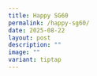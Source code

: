```yaml
---
title: Happy SG60
permalink: /happy-sg60/
date: 2025-08-22
layout: post
description: ""
image: ""
variant: tiptap
---
```

